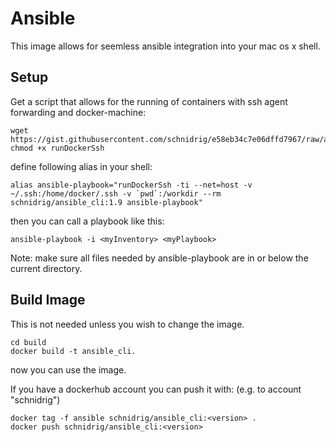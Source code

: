# Ansible

This image allows for seemless ansible integration into your mac os x shell.

## Setup

Get a script that allows for the running of containers with ssh agent forwarding and docker-machine:

	wget https://gist.githubusercontent.com/schnidrig/e58eb34c7e06dffd7967/raw/a4d6e55de573ba515a04b2e4e53ea0373a732b1d/runDockerSsh
	chmod +x runDockerSsh

define following alias in your shell:

	alias ansible-playbook="runDockerSsh -ti --net=host -v ~/.ssh:/home/docker/.ssh -v `pwd`:/workdir --rm schnidrig/ansible_cli:1.9 ansible-playbook"
	
then you can call a playbook like this:

	ansible-playbook -i <myInventory> <myPlaybook>

Note: make sure all files needed by ansible-playbook are in or below the current directory.


## Build Image

This is not needed unless you wish to change the image. 

    cd build
    docker build -t ansible_cli.

now you can use the image. 

If you have a dockerhub account you can push it with: (e.g. to account "schnidrig")
    
    docker tag -f ansible schnidrig/ansible_cli:<version> .
    docker push schnidrig/ansible_cli:<version>

	